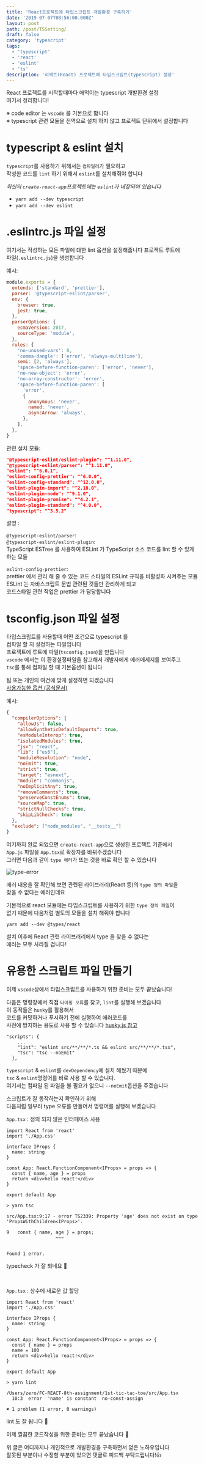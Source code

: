 ```yaml
---
title: 'React프로젝트에 타입스크립트 개발환경 구축하기'
date: '2019-07-07T08:56:00.000Z'
layout: post
path: /post/TSSetting/
draft: false
category: 'typescript'
tags:
  - 'typescript'
  - 'react'
  - 'eslint'
  - 'ts'
description: '리액트(React) 프로젝트에 타입스크립트(typescript) 설정'
---
```


React 프로젝트를 시작할때마다 애먹이는 typescript 개발환경 설정  
여기서 정리합니다!

※ code editor 는 `vscode` 를 기본으로 합니다  
※ typescript 관련 모듈을 전역으로 설치 하지 않고 프로젝트 단위에서 설정합니다

# typescript & eslint 설치

`typescript`를 사용하기 위해서는 `컴파일러`가 필요하고  
작성한 코드를 `lint` 하기 위해서 `eslint`를 설치해줘야 합니다

<i>최신의 `create-react-app`프로젝트에는 `eslint`가 내장되어 있습니다</i>

- `yarn add --dev typescript`
- `yarn add --dev eslint`

# .eslintrc.js 파일 설정

여기서는 작성하는 모든 파일에 대한 lint 옵션을 설정해줍니다
프로젝트 루트에  
파일(`.eslintrc.js`)을 생성합니다

예시:

```js
module.exports = {
  extends: ['standard', 'prettier'],
  parser: '@typescript-eslint/parser',
  env: {
    browser: true,
    jest: true,
  },
  parserOptions: {
    ecmaVersion: 2017,
    sourceType: 'module',
  },
  rules: {
    'no-unused-vars': 0,
    'comma-dangle': ['error', 'always-multiline'],
    semi: [2, 'always'],
    'space-before-function-paren': ['error', 'never'],
    'no-new-object': 'error',
    'no-array-constructor': 'error',
    'space-before-function-paren': [
      'error',
      {
        anonymous: 'never',
        named: 'never',
        asyncArrow: 'always',
      },
    ],
  },
}
```

관련 설치 모듈:

```json
"@typescript-eslint/eslint-plugin": "^1.11.0",
"@typescript-eslint/parser": "^1.11.0",
"eslint": "^6.0.1",
"eslint-config-prettier": "^6.0.0",
"eslint-config-standard": "^12.0.0",
"eslint-plugin-import": "^2.18.0",
"eslint-plugin-node": "^9.1.0",
"eslint-plugin-promise": "^4.2.1",
"eslint-plugin-standard": "^4.0.0",
"typescript": "^3.5.2"
```

설명 :

`@typescript-eslint/parser`:  
`@typescript-eslint/eslint-plugin`:  
TypeScript ESTree 를 사용하여 ESLint 가 TypeScript 소스 코드를 lint 할 수 있게 하는 모듈

`eslint-config-prettier`:  
prettier 에서 관리 해 줄 수 있는 코드 스타일의 ESLint 규칙을 비활성화 시켜주는 모듈
ESLint 는 자바스크립트 문법 관련된 것들만 관리하게 되고  
코드스타일 관련 작업은 prettier 가 담당합니다

# tsconfig.json 파일 설정

타입스크립트를 사용할때 어떤 조건으로 typescript 를  
컴파일 할 지 설정하는 파일입니다  
프로젝트에 루트에 파일(`tsconfig.json`)을 만듭니다  
`vscode` 에서는 이 환경설정파일을 참고해서 개발자에게 에러메세지를 보여주고  
`tsc`를 통해 컴파일 할 때 기본옵션이 됩니다

팀 또는 개인의 여건에 맞게 설정하면 되겠습니다  
[사용가능한 옵션 (공식문서)](https://www.typescriptlang.org/docs/handbook/tsconfig-json.html#overview)

예시:

```json
{
  "compilerOptions": {
    "allowJs": false,
    "allowSyntheticDefaultImports": true,
    "esModuleInterop": true,
    "isolatedModules": true,
    "jsx": "react",
    "lib": ["es6"],
    "moduleResolution": "node",
    "noEmit": true,
    "strict": true,
    "target": "esnext",
    "module": "commonjs",
    "noImplicitAny": true,
    "removeComments": true,
    "preserveConstEnums": true,
    "sourceMap": true,
    "strictNullChecks": true,
    "skipLibCheck": true
  },
  "exclude": ["node_modules", "__tests__"]
}
```

여기까지 완료 되었으면 `create-react-app`으로 생성된 프로젝트 기준에서  
`App.js` 파일을 `App.tsx`로 확장자를 바꿔주겠습니다  
그러면 다음과 같이 `type 에러`가 뜨는 것을 바로 확인 할 수 있습니다

![type-error](images/type-error.png)

에러 내용을 잘 확인해 보면 관련된 라이브러리(React 등)의 `type 정의 파일`을  
찾을 수 없다는 에러인데요

기본적으로 react 모듈에는 타입스크립트를 사용하기 위한 `type 정의 파일`이  
없기 때문에 다음처럼 별도의 모듈을 설치 해줘야 합니다

`yarn add --dev @types/react`

설치 이후에 React 관련 라이브러리에서 type 을 찾을 수 없다는  
에러는 모두 사라질 겁니다!

# 유용한 스크립트 파일 만들기

이제 `vscode`상에서 타입스크립트를 사용하기 위한 준비는 모두 끝났습니다!

다음은 명령창에서 직접 `타이핑 오류`를 찾고, `lint`를 실행해 보겠습니다  
이 동작들은 `husky`를 활용해서  
코드를 커밋하거나 푸시하기 전에 실행하여 에러코드를  
사전에 방지하는 용도로 사용 할 수 있습니다 [husky.js 참고](https://github.com/typicode/husky)

```shell
"scripts": {
    ...
    "lint": "eslint src/**/**/*.ts && eslint src/**/**/*.tsx",
    "tsc": "tsc --noEmit"
  },
```

`typescript` & `eslint`를 `devDependency`에 설치 해뒀기 때문에  
`tsc` & `eslint`명령어를 바로 사용 할 수 있습니다.  
여기서는 컴파일 된 파일을 볼 필요가 없으니 `--noEmit`옵션을 주겠습니다

스크립트가 잘 동작하는지 확인하기 위해  
다음처럼 일부러 type 오류를 만들어서 명령어를 실행해 보겠습니다

`App.tsx` : 정의 되지 않은 인터페이스 사용

```tsx
import React from 'react'
import './App.css'

interface IProps {
  name: string
}

const App: React.FunctionComponent<IProps> = props => {
  const { name, age } = props
  return <div>hello react!</div>
}

export default App
```

```shell
> yarn tsc
```

```shell
src/App.tsx:9:17 - error TS2339: Property 'age' does not exist on type 'PropsWithChildren<IProps>'.

9   const { name, age } = props;
                  ~~~


Found 1 error.
```

typecheck 가 잘 되네요 🎉

<br />

`App.tsx` : 상수에 새로운 값 할당

```tsx
import React from 'react'
import './App.css'

interface IProps {
  name: string
}

const App: React.FunctionComponent<IProps> = props => {
  const { name } = props
  name = 100
  return <div>hello react!</div>
}

export default App
```

```shell
> yarn lint
```

```shell
/Users/zero/FC-REACT-8th-assignment/1st-tic-tac-toe/src/App.tsx
  10:3  error  'name' is constant  no-const-assign

✖ 1 problem (1 error, 0 warnings)
```

lint 도 잘 됩니다 🎉

이제 깔끔한 코드작성을 위한 준비는 모두 끝났습니다 👏

위 글은 어디까지나 개인적으로 개발환경을 구축하면서 얻은 노하우입니다  
잘못된 부분이나 수정할 부분이 있으면 댓글로 피드백 부탁드립니다!👍
